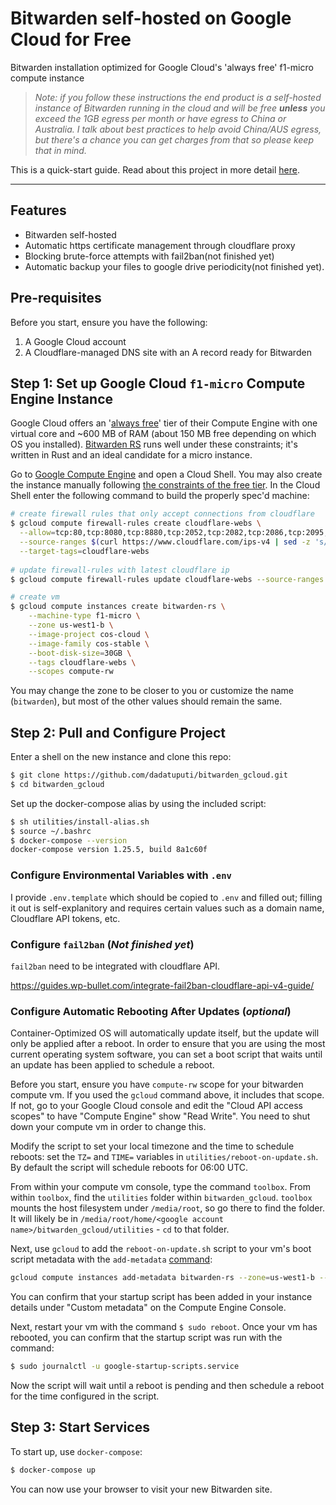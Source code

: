 # Bitwarden self-hosted on Google Cloud for Free

Bitwarden installation optimized for Google Cloud's 'always free' f1-micro compute instance

> _Note: if you follow these instructions the end product is a self-hosted instance of Bitwarden running in the cloud and will be free **unless** you exceed the 1GB egress per month or have egress to China or Australia. I talk about best practices to help avoid China/AUS egress, but there's a chance you can get charges from that so please keep that in mind._

This is a quick-start guide. Read about this project in more detail [here](https://bradford.la/2020/self-host-bitwarden-on-google-cloud).

---

## Features

* Bitwarden self-hosted
* Automatic https certificate management through cloudflare proxy
* Blocking brute-force attempts with fail2ban(not finished yet)
* Automatic backup your files to google drive periodicity(not finished yet).
## Pre-requisites

Before you start, ensure you have the following:

1. A Google Cloud account
2. A Cloudflare-managed DNS site with an A record ready for Bitwarden

## Step 1: Set up Google Cloud `f1-micro` Compute Engine Instance

Google Cloud offers an '[always free](https://cloud.google.com/free/)' tier of their Compute Engine with one virtual core and ~600 MB of RAM (about 150 MB free depending on which OS you installed). [Bitwarden RS](https://github.com/dani-garcia/bitwarden_rs) runs well under these constraints; it's written in Rust and an ideal candidate for a micro instance. 

Go to [Google Compute Engine](https://cloud.google.com/compute) and open a Cloud Shell. You may also create the instance manually following [the constraints of the free tier](https://cloud.google.com/free/docs/gcp-free-tier). In the Cloud Shell enter the following command to build the properly spec'd machine: 

```bash
# create firewall rules that only accept connections from cloudflare
$ gcloud compute firewall-rules create cloudflare-webs \
  --allow=tcp:80,tcp:8080,tcp:8880,tcp:2052,tcp:2082,tcp:2086,tcp:2095,tcp:443,tcp:2053,tcp:2083,tcp:2087,tcp:2096,tcp:8443,udp:80,udp:8080,udp:8880,udp:2052,udp:2082,udp:2086,udp:2095,udp:443,udp:2053,udp:2083,udp:2087,udp:2096,udp:8443 \
  --source-ranges $(curl https://www.cloudflare.com/ips-v4 | sed -z 's/\n/,/g') \
  --target-tags=cloudflare-webs 
  
# update firewall-rules with latest cloudflare ip
$ gcloud compute firewall-rules update cloudflare-webs --source-ranges $(curl https://www.cloudflare.com/ips-v4 | sed -z 's/\n/,/g')

# create vm
$ gcloud compute instances create bitwarden-rs \
    --machine-type f1-micro \
    --zone us-west1-b \
    --image-project cos-cloud \
    --image-family cos-stable \
    --boot-disk-size=30GB \
    --tags cloudflare-webs \
    --scopes compute-rw
```

You may change the zone to be closer to you or customize the name (`bitwarden`), but most of the other values should remain the same. 

## Step 2: Pull and Configure Project

Enter a shell on the new instance and clone this repo:

```bash
$ git clone https://github.com/dadatuputi/bitwarden_gcloud.git
$ cd bitwarden_gcloud
```

Set up the docker-compose alias by using the included script:

```bash
$ sh utilities/install-alias.sh
$ source ~/.bashrc
$ docker-compose --version
docker-compose version 1.25.5, build 8a1c60f
```

### Configure Environmental Variables with `.env`

I provide `.env.template` which should be copied to `.env` and filled out; filling it out is self-explanitory and requires certain values such as a domain name, Cloudflare API tokens, etc. 

### Configure `fail2ban` (_Not finished yet_)

`fail2ban` need to be integrated with cloudflare API.

https://guides.wp-bullet.com/integrate-fail2ban-cloudflare-api-v4-guide/


### Configure Automatic Rebooting After Updates (_optional_)

Container-Optimized OS will automatically update itself, but the update will only be applied after a reboot. In order to ensure that you are using the most current operating system software, you can set a boot script that waits until an update has been applied to schedule a reboot.

Before you start, ensure you have `compute-rw` scope for your bitwarden compute vm. If you used the `gcloud` command above, it includes that scope. If not, go to your Google Cloud console and edit the "Cloud API access scopes" to have "Compute Engine" show "Read Write". You need to shut down your compute vm in order to change this.

Modify the script to set your local timezone and the time to schedule reboots: set the `TZ=` and `TIME=` variables in `utilities/reboot-on-update.sh`. By default the script will schedule reboots for 06:00 UTC. 

From within your compute vm console, type the command `toolbox`. From within `toolbox`, find the `utilities` folder within `bitwarden_gcloud`. `toolbox` mounts the host filesystem under `/media/root`, so go there to find the folder. It will likely be in `/media/root/home/<google account name>/bitwarden_gcloud/utilities` - `cd` to that folder.

Next, use `gcloud` to add the `reboot-on-update.sh` script to your vm's boot script metadata with the `add-metadata` [command](https://cloud.google.com/compute/docs/startupscript#startupscriptrunninginstances):

```bash
gcloud compute instances add-metadata bitwarden-rs --zone=us-west1-b --metadata-from-file startup-script=reboot-on-update.sh
```

You can confirm that your startup script has been added in your instance details under "Custom metadata" on the Compute Engine Console. 

Next, restart your vm with the command `$ sudo reboot`. Once your vm has rebooted, you can confirm that the startup script was run with the command:

```bash
$ sudo journalctl -u google-startup-scripts.service
```

Now the script will wait until a reboot is pending and then schedule a reboot for the time configured in the script.

## Step 3: Start Services

To start up, use `docker-compose`:

```bash
$ docker-compose up
```

You can now use your browser to visit your new Bitwarden site. 
